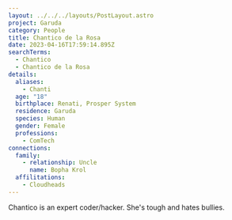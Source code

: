 ```yaml
---
layout: ../../../layouts/PostLayout.astro
project: Garuda
category: People
title: Chantico de la Rosa
date: 2023-04-16T17:59:14.895Z
searchTerms:
  - Chantico
  - Chantico de la Rosa
details:
  aliases:
    - Chanti
  age: "18"
  birthplace: Renati, Prosper System
  residence: Garuda
  species: Human
  gender: Female
  professions:
    - ComTech
connections:
  family:
    - relationship: Uncle
      name: Bopha Krol
  affilitations:
    - Cloudheads
---
```

Chantico is an expert coder/hacker. She's tough and hates bullies.